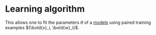 # Learning algorithm

This allows one to fit the parameters $\theta$ of a [models](202210061140.md) using
paired training examples ${\bold{x}_i, \bold{w}_i}$.

